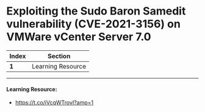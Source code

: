 # Exploiting the Sudo Baron Samedit vulnerability (CVE-2021-3156) on VMWare vCenter Server 7.0


Index | Section
--- | ---
**1** | Learning Resource

___


#### Learning Resource: 

* https://t.co/iVcqWTrovI?amp=1